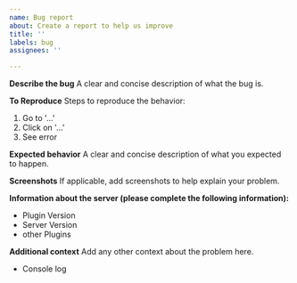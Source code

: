 ```yaml
---
name: Bug report
about: Create a report to help us improve
title: ''
labels: bug
assignees: ''

---
```


**Describe the bug**
A clear and concise description of what the bug is.

**To Reproduce**
Steps to reproduce the behavior:
1. Go to '...'
2. Click on '...'
4. See error

**Expected behavior**
A clear and concise description of what you expected to happen.

**Screenshots**
If applicable, add screenshots to help explain your problem.

**Information about the server (please complete the following information):**
 - Plugin Version
 - Server Version
 - other Plugins

**Additional context**
Add any other context about the problem here.
 - Console log
